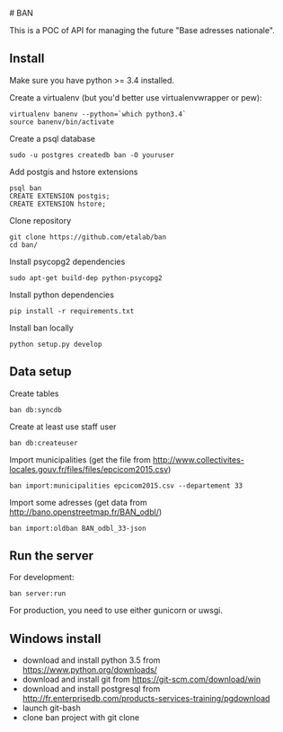 # BAN

This is a POC of API for managing the future "Base adresses nationale".

## Install
Make sure you have python >= 3.4 installed.

Create a virtualenv (but you'd better use virtualenvwrapper or pew):

    virtualenv banenv --python=`which python3.4`
    source banenv/bin/activate

Create a psql database

    sudo -u postgres createdb ban -O youruser

Add postgis and hstore extensions

    psql ban
    CREATE EXTENSION postgis;
    CREATE EXTENSION hstore;

Clone repository

    git clone https://github.com/etalab/ban
    cd ban/

Install psycopg2 dependencies

    sudo apt-get build-dep python-psycopg2
    
Install python dependencies

    pip install -r requirements.txt

Install ban locally

    python setup.py develop

## Data setup

Create tables

    ban db:syncdb

Create at least use staff user

    ban db:createuser

Import municipalities (get the file from
http://www.collectivites-locales.gouv.fr/files/files/epcicom2015.csv)

    ban import:municipalities epcicom2015.csv --departement 33

Import some adresses (get data from http://bano.openstreetmap.fr/BAN_odbl/)

    ban import:oldban BAN_odbl_33-json

## Run the server

For development:

    ban server:run

For production, you need to use either gunicorn or uwsgi.

## Windows install
- download and install python 3.5 from https://www.python.org/downloads/
- download and install git from https://git-scm.com/download/win
- download and install postgresql from http://fr.enterprisedb.com/products-services-training/pgdownload
- launch git-bash
- clone ban project with git clone
